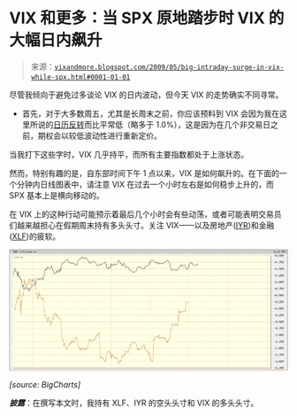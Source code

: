 <!--yml

类别：未分类

日期：2024-05-18 17:46:18

-->

# VIX 和更多：当 SPX 原地踏步时 VIX 的大幅日内飙升

> 来源：[`vixandmore.blogspot.com/2009/05/big-intraday-surge-in-vix-while-spx.html#0001-01-01`](http://vixandmore.blogspot.com/2009/05/big-intraday-surge-in-vix-while-spx.html#0001-01-01)

尽管我倾向于避免过多谈论 VIX 的日内波动，但今天 VIX 的走势确实不同寻常。

- 首先，对于大多数周五，尤其是长周末之前，你应该预料到 VIX 会因为我在这里所说的[日历反转](http://vixandmore.blogspot.com/search/label/calendar%20reversion)而比平常低（略多于 1.0%），这是因为在几个非交易日之前，期权会以较低波动性进行重新定价。

当我打下这些字时，VIX 几乎持平，而所有主要指数都处于上涨状态。

然而，特别有趣的是，自东部时间下午 1 点以来，VIX 是如何飙升的。在下面的一个分钟内日线图表中，请注意 VIX 在过去一个小时左右是如何稳步上升的，而 SPX 基本上是横向移动的。

在 VIX 上的这种行动可能预示着最后几个小时会有些动荡，或者可能表明交易员们越来越担心在假期周末持有多头头寸。关注 VIX——以及房地产([IYR](http://vixandmore.blogspot.com/search/label/IYR))和金融([XLF](http://vixandmore.blogspot.com/search/label/XLF))的疲软。

![](img/7d3acba78552711ba499d93ede37b1d4.png)

*[source: BigCharts]*

***披露***：在撰写本文时，我持有 XLF、IYR 的空头头寸和 VIX 的多头头寸。
